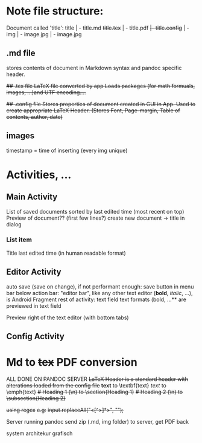 # Note file structure: 

Document called 'title':
title
 | - title.md 
   ~~title.tex~~
 | - title.pdf 
~~|- title.config~~
 | - img
     | - image<timestamp>.jpg 
     | - image<timestamp>.jpg 

## .md file
stores contents of document in Markdown syntax and pandoc specific header. 

~~## .tex file 
LaTeX file converted by app
Loads packages (for math formuals, images, ...)and UTF encoding....~~

~~## .config file 
Stores properties of document created in GUI in App. 
Used to create appropriate LaTeX Header. (Stores Font, Page-margin, Table of contents, author, date)~~

## images
timestamp = time of inserting (every img unique)


# Activities, ...
## Main Activity 
List of saved documents sorted by last edited time (most recent on top)
Preview of document?? (first few lines?)
create new document -> title in dialog

### List item 
Title 
last edited time (in human readable format)

## Editor Activity 
auto save (save on change), if not performant enough: save button in menu bar
below action bar: "editor bar", like any other text editor (**bold**, *italic*, ...), is Android Fragment 
rest of activity: text field 
text formats (bold, ...** are previewed in text field

Preview right of the text editor (with bottom tabs)

## Config Activity 


# Md to ~~tex~~ PDF conversion 
ALL DONE ON PANDOC SERVER 
~~LaTeX Header is a standard header with alterations loaded from the config file~~
**text** to \textbf{text} *text* to \emph{text}
~~# Heading 1 (\n) to \section{Heading 1}~~
~~# Heading 2 (\n) to \subsection{Heading 2}~~

~~using regex~~
~~e.g:~~
~~input.replaceAll("<[^>]*>", "");~~
 
Server running pandoc 
send zip (.md, img folder) to server, get PDF back 

system architekur 
grafisch 
